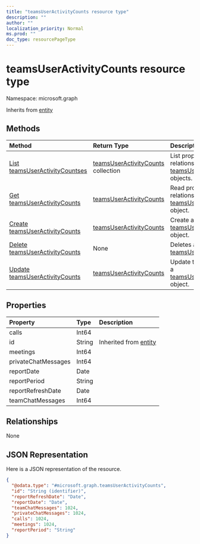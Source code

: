 ```yaml
---
title: "teamsUserActivityCounts resource type"
description: ""
author: ""
localization_priority: Normal
ms.prod: ""
doc_type: resourcePageType
---
```


# teamsUserActivityCounts resource type


Namespace: microsoft.graph




Inherits from [entity](../resources/entity.md)

## Methods
|Method|Return Type|Description|
|:---|:---|:---|
|[List teamsUserActivityCountses](../api/teamsuseractivitycounts-list.md)|[teamsUserActivityCounts](../resources/teamsuseractivitycounts.md) collection|List properties and relationships of the [teamsUserActivityCounts](../resources/teamsuseractivitycounts.md) objects.|
|[Get teamsUserActivityCounts](../api/teamsuseractivitycounts-get.md)|[teamsUserActivityCounts](../resources/teamsuseractivitycounts.md)|Read properties and relationships of the [teamsUserActivityCounts](../resources/teamsuseractivitycounts.md) object.|
|[Create teamsUserActivityCounts](../api/teamsuseractivitycounts-create.md)|[teamsUserActivityCounts](../resources/teamsuseractivitycounts.md)|Create a new [teamsUserActivityCounts](../resources/teamsuseractivitycounts.md) object.|
|[Delete teamsUserActivityCounts](../api/teamsuseractivitycounts-delete.md)|None|Deletes a [teamsUserActivityCounts](../resources/teamsuseractivitycounts.md).|
|[Update teamsUserActivityCounts](../api/teamsuseractivitycounts-update.md)|[teamsUserActivityCounts](../resources/teamsuseractivitycounts.md)|Update the properties of a [teamsUserActivityCounts](../resources/teamsuseractivitycounts.md) object.|

## Properties
|Property|Type|Description|
|:---|:---|:---|
|calls|Int64||
|id|String| Inherited from [entity](../resources/entity.md)|
|meetings|Int64||
|privateChatMessages|Int64||
|reportDate|Date||
|reportPeriod|String||
|reportRefreshDate|Date||
|teamChatMessages|Int64||

## Relationships
None

## JSON Representation
Here is a JSON representation of the resource.
<!-- {
  "blockType": "resource",
  "keyProperty": "id",
  "@odata.type": "microsoft.graph.teamsUserActivityCounts",
  "baseType": "microsoft.graph.entity",
  "openType": false
}
-->
``` json
{
  "@odata.type": "#microsoft.graph.teamsUserActivityCounts",
  "id": "String (identifier)",
  "reportRefreshDate": "Date",
  "reportDate": "Date",
  "teamChatMessages": 1024,
  "privateChatMessages": 1024,
  "calls": 1024,
  "meetings": 1024,
  "reportPeriod": "String"
}
```

